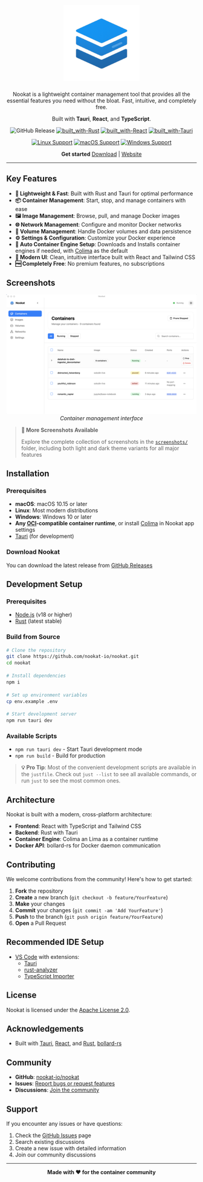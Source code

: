 <h1 align="center">
  <img src="public/logo.png" alt="Nookat" width="200" />
</h1>

<p align="center">
Nookat is a lightweight container management tool that provides all the essential features you need without the bloat. Fast, intuitive, and completely free.
</p>

<p align="center">
Built with <strong>Tauri</strong>, <strong>React</strong>, and <strong>TypeScript</strong>.
</p>

<div align="center">

![GitHub Release](https://img.shields.io/github/v/release/nookat-io/nookat)
[![built_with-Rust](https://img.shields.io/badge/built_with-Rust-dca282.svg?style=flat-square)](https://www.rust-lang.org/)
[![built_with-React](https://img.shields.io/badge/built_with-React-61dafb.svg?style=flat-square)](https://reactjs.org/)
[![built_with-Tauri](https://img.shields.io/badge/built_with-Tauri-ffc131.svg?style=flat-square)](https://tauri.app/)

</div>

<div align="center">

[![Linux Support](https://img.shields.io/badge/Linux-FCC624?style=for-the-badge&logo=linux&logoColor=black)](https://github.com/nookat-io/nookat/releases)
[![macOS Support](https://img.shields.io/badge/macOS-000000?style=for-the-badge&logo=apple&logoColor=white)](https://github.com/nookat-io/nookat/releases)
[![Windows Support](https://img.shields.io/badge/windows-838C91?style=for-the-badge&logo=compilerexplorer&logoColor=white)](https://github.com/nookat-io/nookat/releases)

</div>

<div align="center">

**Get started** [Download](https://github.com/nookat-io/nookat/releases) | [Website](https://nookat-io.github.io)

</div>

---

## Key Features

- **🚀 Lightweight & Fast**: Built with Rust and Tauri for optimal performance
- **📦 Container Management**: Start, stop, and manage containers with ease
- **🖼️ Image Management**: Browse, pull, and manage Docker images
- **🌐 Network Management**: Configure and monitor Docker networks
- **💾 Volume Management**: Handle Docker volumes and data persistence
- **⚙️ Settings & Configuration**: Customize your Docker experience
- **🔧 Auto Container Engine Setup**: Downloads and Installs container engines if needed, with [Colima](https://github.com/abiosoft/colima) as the default
- **🎨 Modern UI**: Clean, intuitive interface built with React and Tailwind CSS
- **🆓 Completely Free**: No premium features, no subscriptions

## Screenshots

<div align="center">

![Containers Page](screenshots/light/containers.png)
_Container management interface_

</div>

> **📸 More Screenshots Available**
>
> Explore the complete collection of screenshots in the [`screenshots/`](screenshots/) folder, including both light and dark theme variants for all major features

## Installation

### Prerequisites

- **macOS**: macOS 10.15 or later
- **Linux**: Most modern distributions
- **Windows**: Windows 10 or later
- **Any [OCI](https://opencontainers.org/)-compatible container runtime**, or install [Colima](https://github.com/abiosoft/colima) in Nookat app settings
- [Tauri](https://tauri.app/start/prerequisites/) (for development)

### Download Nookat

You can download the latest release from [GitHub Releases](https://github.com/nookat-io/nookat/releases)

## Development Setup

### Prerequisites

- [Node.js](https://nodejs.org/) (v18 or higher)
- [Rust](https://rustup.rs/) (latest stable)

### Build from Source

```bash
# Clone the repository
git clone https://github.com/nookat-io/nookat.git
cd nookat

# Install dependencies
npm i

# Set up environment variables
cp env.example .env

# Start development server
npm run tauri dev
```

### Available Scripts

- `npm run tauri dev` - Start Tauri development mode
- `npm run build` - Build for production

> **💡 Pro Tip**: Most of the convenient development scripts are available in the `justfile`. Check out `just --list` to see all available commands, or run `just` to see the most common ones.

## Architecture

Nookat is built with a modern, cross-platform architecture:

- **Frontend**: React with TypeScript and Tailwind CSS
- **Backend**: Rust with Tauri
- **Container Engine**: Colima an Lima as a container runtime
- **Docker API**: bollard-rs for Docker daemon communication

## Contributing

We welcome contributions from the community! Here's how to get started:

1. **Fork** the repository
2. **Create** a new branch (`git checkout -b feature/YourFeature`)
3. **Make** your changes
4. **Commit** your changes (`git commit -am 'Add YourFeature'`)
5. **Push** to the branch (`git push origin feature/YourFeature`)
6. **Open** a Pull Request

## Recommended IDE Setup

- [VS Code](https://code.visualstudio.com/) with extensions:
  - [Tauri](https://marketplace.visualstudio.com/items?itemName=tauri-apps.tauri-vscode)
  - [rust-analyzer](https://marketplace.visualstudio.com/items?itemName=rust-lang.rust-analyzer)
  - [TypeScript Importer](https://marketplace.visualstudio.com/items?itemName=pmneo.tsimporter)

## License

Nookat is licensed under the [Apache License 2.0](LICENSE).

## Acknowledgements

- Built with [Tauri](https://tauri.app/), [React](https://reactjs.org/), and [Rust](https://www.rust-lang.org/), [bollard-rs](https://github.com/fussybeaver/bollard)

## Community

- **GitHub**: [nookat-io/nookat](https://github.com/nookat-io/nookat)
- **Issues**: [Report bugs or request features](https://github.com/nookat-io/nookat/issues)
- **Discussions**: [Join the community](https://github.com/nookat-io/nookat/discussions)

## Support

If you encounter any issues or have questions:

1. Check the [GitHub Issues](https://github.com/nookat-io/nookat/issues) page
2. Search existing discussions
3. Create a new issue with detailed information
4. Join our community discussions

---

<div align="center">

**Made with ❤️ for the container community**

</div>
